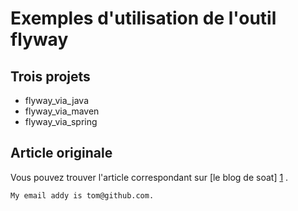 Exemples d'utilisation de l'outil flyway
==============

Trois projets
--------------
- flyway_via_java
- flyway_via_maven
- flyway_via_spring

Article originale
--------------------

Vous pouvez trouver l'article correspondant sur [le blog de soat] [1] .


  [1]: http://blog.soat.fr        "le blog de soat"




    My email addy is tom@github.com.